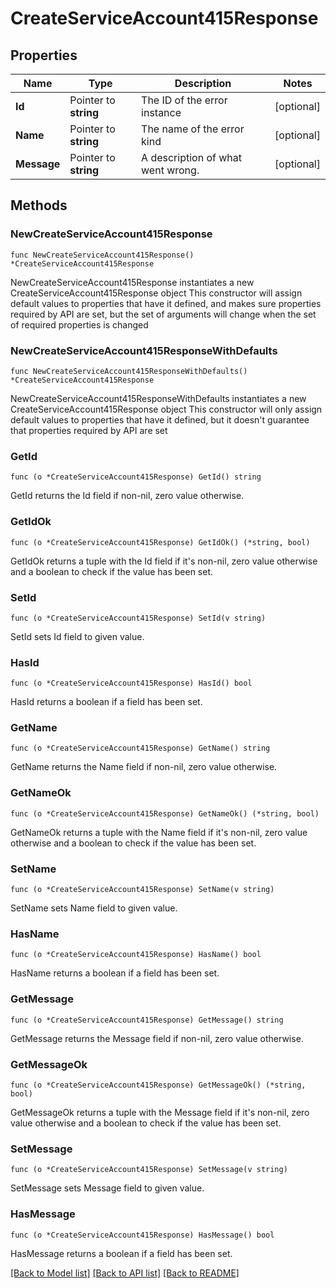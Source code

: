 # CreateServiceAccount415Response

## Properties

Name | Type | Description | Notes
------------ | ------------- | ------------- | -------------
**Id** | Pointer to **string** | The ID of the error instance | [optional] 
**Name** | Pointer to **string** | The name of the error kind | [optional] 
**Message** | Pointer to **string** | A description of what went wrong. | [optional] 

## Methods

### NewCreateServiceAccount415Response

`func NewCreateServiceAccount415Response() *CreateServiceAccount415Response`

NewCreateServiceAccount415Response instantiates a new CreateServiceAccount415Response object
This constructor will assign default values to properties that have it defined,
and makes sure properties required by API are set, but the set of arguments
will change when the set of required properties is changed

### NewCreateServiceAccount415ResponseWithDefaults

`func NewCreateServiceAccount415ResponseWithDefaults() *CreateServiceAccount415Response`

NewCreateServiceAccount415ResponseWithDefaults instantiates a new CreateServiceAccount415Response object
This constructor will only assign default values to properties that have it defined,
but it doesn't guarantee that properties required by API are set

### GetId

`func (o *CreateServiceAccount415Response) GetId() string`

GetId returns the Id field if non-nil, zero value otherwise.

### GetIdOk

`func (o *CreateServiceAccount415Response) GetIdOk() (*string, bool)`

GetIdOk returns a tuple with the Id field if it's non-nil, zero value otherwise
and a boolean to check if the value has been set.

### SetId

`func (o *CreateServiceAccount415Response) SetId(v string)`

SetId sets Id field to given value.

### HasId

`func (o *CreateServiceAccount415Response) HasId() bool`

HasId returns a boolean if a field has been set.

### GetName

`func (o *CreateServiceAccount415Response) GetName() string`

GetName returns the Name field if non-nil, zero value otherwise.

### GetNameOk

`func (o *CreateServiceAccount415Response) GetNameOk() (*string, bool)`

GetNameOk returns a tuple with the Name field if it's non-nil, zero value otherwise
and a boolean to check if the value has been set.

### SetName

`func (o *CreateServiceAccount415Response) SetName(v string)`

SetName sets Name field to given value.

### HasName

`func (o *CreateServiceAccount415Response) HasName() bool`

HasName returns a boolean if a field has been set.

### GetMessage

`func (o *CreateServiceAccount415Response) GetMessage() string`

GetMessage returns the Message field if non-nil, zero value otherwise.

### GetMessageOk

`func (o *CreateServiceAccount415Response) GetMessageOk() (*string, bool)`

GetMessageOk returns a tuple with the Message field if it's non-nil, zero value otherwise
and a boolean to check if the value has been set.

### SetMessage

`func (o *CreateServiceAccount415Response) SetMessage(v string)`

SetMessage sets Message field to given value.

### HasMessage

`func (o *CreateServiceAccount415Response) HasMessage() bool`

HasMessage returns a boolean if a field has been set.


[[Back to Model list]](../README.md#documentation-for-models) [[Back to API list]](../README.md#documentation-for-api-endpoints) [[Back to README]](../README.md)


